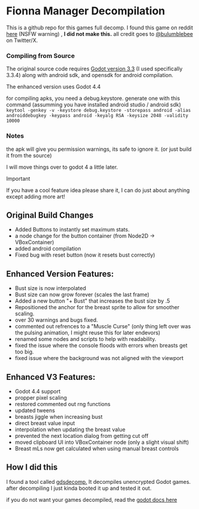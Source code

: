 # Fionna Manager Decompilation
This is a github repo for this games full decomp. I found this game on reddit [here](https://www.reddit.com/r/ExpansionHentai/comments/phf8d9/f_someone_made_a_free_little_growth_game/) (NSFW warning) , **I did not make this.**  all credit goes to [@bulumblebee](https://twitter.com/bulumblebee) on Twitter/X. 

### Compiling from Source
The original source code requires [Godot version 3.3](https://godotengine.org/download/archive/3.4-stable/) (I used specifically 3.3.4)
along with android sdk, and opensdk for android compilation.

The enhanced version uses Godot 4.4

for compiling apks, you need a debug.keystore. generate one with this command (assumming you have installed android studio / android sdk)
```keytool -genkey -v -keystore debug.keystore -storepass android -alias androiddebugkey -keypass android -keyalg RSA -keysize 2048 -validity 10000```


### Notes
the apk will give you permission warnings, its safe to ignore it. (or just build it from the source)

I will move things over to godot 4 a little later.

> [!IMPORTANT]
> If you have a cool feature idea please share it, I can do just about anything except adding more art!

## Original Build Changes

 - Added Buttons to instantly set maximum stats.
 - a node change for the button container (from Node2D -> VBoxContainer)
 - added android compilation
 - Fixed bug with reset button (now it resets bust correctly)

## Enhanced Version Features:

- Bust size is now interpolated
- Bust size can now grow forever (scales the last frame)
- Added a new button "+ Bust" that increases the bust size by .5
- Repositioned the anchor for the breast sprite to allow for smoother scaling.
- over 30 warnings and bugs fixed.
- commented out refrences to a "Muscle Curse" (only thing left over was the pulsing animation, I might reuse this for later endevors)
- renamed some nodes and scripts to help with readability.
- fixed the issue where the console floods with errors when breasts get too big.
- fixed issue where the background was not aligned with the viewport

## Enhanced V3 Features:

- Godot 4.4 support
- propper pixel scaling
- restored commented out rng functions
- updated tweens
- breasts jiggle when increasing bust
- direct breast value input
- interpolation when updating the breast value
- prevented the next location dialog from getting cut off
- moved clipboard UI into VBoxContainer node (only a slight visual shift)
- Breast mLs now get calculated when using manual breast controls

 
 ## How I did this
 I found a tool called [gdsdecomp.](https://github.com/bruvzg/gdsdecomp) 
 It decompiles unencrypted Godot games.
after decompiling I just kinda booted it up and tested it out.

if you do not want your games decompiled, read the [godot docs here](https://docs.godotengine.org/en/stable/contributing/development/compiling/compiling_with_script_encryption_key.html)
